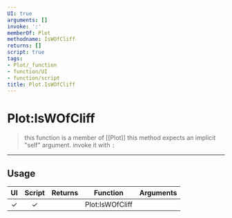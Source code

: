 ```yaml
---
UI: true
arguments: []
invoke: ':'
memberOf: Plot
methodname: IsWOfCliff
returns: []
script: true
tags:
- Plot/_function
- function/UI
- function/script
title: Plot.IsWOfCliff
---
```

# Plot:IsWOfCliff
> this function is a member of [[Plot]]
> this method expects an implicit "self" argument. invoke it with `:`
-----
## Usage
|  UI | Script | Returns | Function | Arguments |
|:---:|:------:|-------:|:--------:|:---------|
|✓|✓||Plot:IsWOfCliff||
